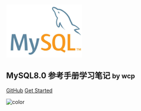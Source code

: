 <img src="image/mysql.jpeg" alt="logo" style="zoom:20%;" />

## MySQL8.0 参考手册学习笔记 <small>by wcp</small>



[GitHub]()
[Get Started](http://localhost:3000/#/?id=mysql)



![color](#f0f0f0)

